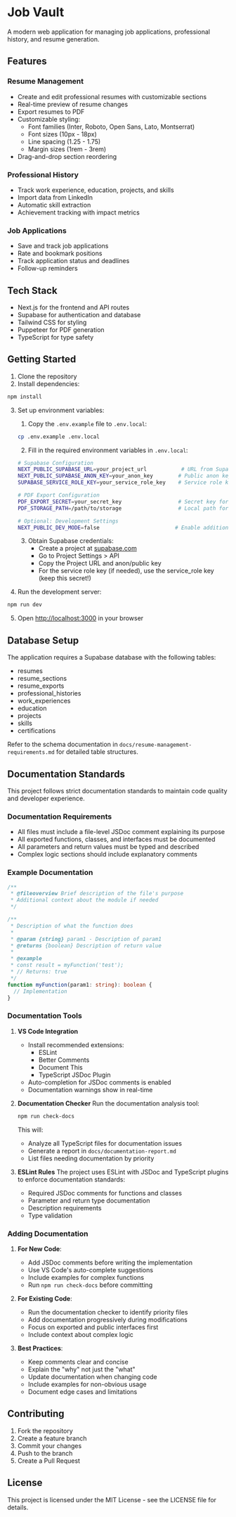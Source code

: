 # Job Vault

A modern web application for managing job applications, professional history, and resume generation.

## Features

### Resume Management
- Create and edit professional resumes with customizable sections
- Real-time preview of resume changes
- Export resumes to PDF
- Customizable styling:
  - Font families (Inter, Roboto, Open Sans, Lato, Montserrat)
  - Font sizes (10px - 18px)
  - Line spacing (1.25 - 1.75)
  - Margin sizes (1rem - 3rem)
- Drag-and-drop section reordering

### Professional History
- Track work experience, education, projects, and skills
- Import data from LinkedIn
- Automatic skill extraction
- Achievement tracking with impact metrics

### Job Applications
- Save and track job applications
- Rate and bookmark positions
- Track application status and deadlines
- Follow-up reminders

## Tech Stack
- Next.js for the frontend and API routes
- Supabase for authentication and database
- Tailwind CSS for styling
- Puppeteer for PDF generation
- TypeScript for type safety

## Getting Started

1. Clone the repository
2. Install dependencies:
```bash
npm install
```

3. Set up environment variables:
   1. Copy the `.env.example` file to `.env.local`:
   ```bash
   cp .env.example .env.local
   ```
   
   2. Fill in the required environment variables in `.env.local`:
   ```bash
   # Supabase Configuration
   NEXT_PUBLIC_SUPABASE_URL=your_project_url           # URL from Supabase project settings
   NEXT_PUBLIC_SUPABASE_ANON_KEY=your_anon_key        # Public anon key from Supabase project settings
   SUPABASE_SERVICE_ROLE_KEY=your_service_role_key    # Service role key (keep this secret!)
   
   # PDF Export Configuration
   PDF_EXPORT_SECRET=your_secret_key                  # Secret key for securing PDF exports
   PDF_STORAGE_PATH=/path/to/storage                  # Local path for temporary PDF storage
   
   # Optional: Development Settings
   NEXT_PUBLIC_DEV_MODE=false                        # Enable additional logging and dev features
   ```

   3. Obtain Supabase credentials:
      - Create a project at [supabase.com](https://supabase.com)
      - Go to Project Settings > API
      - Copy the Project URL and anon/public key
      - For the service role key (if needed), use the service_role key (keep this secret!)

4. Run the development server:
```bash
npm run dev
```

5. Open [http://localhost:3000](http://localhost:3000) in your browser

## Database Setup

The application requires a Supabase database with the following tables:
- resumes
- resume_sections
- resume_exports
- professional_histories
- work_experiences
- education
- projects
- skills
- certifications

Refer to the schema documentation in `docs/resume-management-requirements.md` for detailed table structures.

## Documentation Standards

This project follows strict documentation standards to maintain code quality and developer experience.

### Documentation Requirements

- All files must include a file-level JSDoc comment explaining its purpose
- All exported functions, classes, and interfaces must be documented
- All parameters and return values must be typed and described
- Complex logic sections should include explanatory comments

### Example Documentation

```typescript
/**
 * @fileoverview Brief description of the file's purpose
 * Additional context about the module if needed
 */

/**
 * Description of what the function does
 * 
 * @param {string} param1 - Description of param1
 * @returns {boolean} Description of return value
 * 
 * @example
 * const result = myFunction('test');
 * // Returns: true
 */
function myFunction(param1: string): boolean {
  // Implementation
}
```

### Documentation Tools

1. **VS Code Integration**
   - Install recommended extensions:
     - ESLint
     - Better Comments
     - Document This
     - TypeScript JSDoc Plugin
   - Auto-completion for JSDoc comments is enabled
   - Documentation warnings show in real-time

2. **Documentation Checker**
   Run the documentation analysis tool:
   ```bash
   npm run check-docs
   ```
   This will:
   - Analyze all TypeScript files for documentation issues
   - Generate a report in `docs/documentation-report.md`
   - List files needing documentation by priority

3. **ESLint Rules**
   The project uses ESLint with JSDoc and TypeScript plugins to enforce documentation standards:
   - Required JSDoc comments for functions and classes
   - Parameter and return type documentation
   - Description requirements
   - Type validation

### Adding Documentation

1. **For New Code**:
   - Add JSDoc comments before writing the implementation
   - Use VS Code's auto-complete suggestions
   - Include examples for complex functions
   - Run `npm run check-docs` before committing

2. **For Existing Code**:
   - Run the documentation checker to identify priority files
   - Add documentation progressively during modifications
   - Focus on exported and public interfaces first
   - Include context about complex logic

3. **Best Practices**:
   - Keep comments clear and concise
   - Explain the "why" not just the "what"
   - Update documentation when changing code
   - Include examples for non-obvious usage
   - Document edge cases and limitations

## Contributing

1. Fork the repository
2. Create a feature branch
3. Commit your changes
4. Push to the branch
5. Create a Pull Request

## License

This project is licensed under the MIT License - see the LICENSE file for details. 